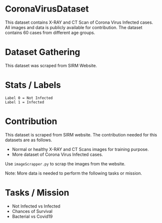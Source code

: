 # CoronaVirusDataset
This dataset contains X-RAY and CT Scan of Corona Virus Infected cases.
All images and data is publicly available for contribution. The dataset contains 60 cases from different age groups.

# Dataset Gathering
This dataset was scraped from SIRM Website.

# Stats / Labels
```
Label 0 = Not Infected
Label 1 = Infected
```

# Contribution

This dataset is scraped from SIRM website. 
The contribution needed for this datasets are as follows.

* Normal or healthy X-RAY and CT Scans images for training purpose.
* More dataset of Corona Virus Infected cases.

Use ```imageScrapper.py``` to scrap the images from the website. 

Note: More data is needed to perform the following tasks or mission.

# Tasks / Mission

* Not Infected vs Infected
* Chances of Survival
* Bacterial vs Covid19

